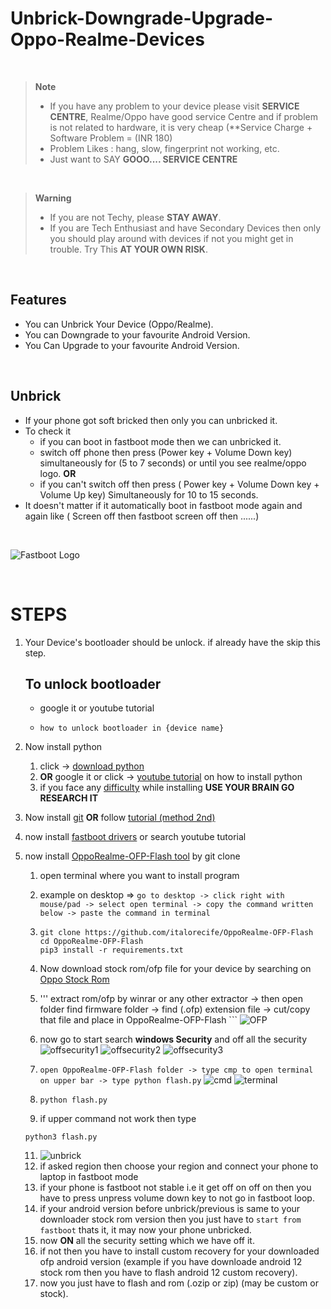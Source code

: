 # Unbrick-Downgrade-Upgrade-Oppo-Realme-Devices

<br/>

> **Note**
> - If you have any problem to your device please visit **SERVICE CENTRE**, Realme/Oppo have good service Centre and if problem is not related to hardware, it is very cheap (**Service Charge + Software Problem = (INR 180)
> - Problem Likes : hang, slow, fingerprint not working, etc.
> - Just want to SAY **GOOO.... SERVICE CENTRE**

<br/>

> **Warning**
> - If you are not Techy, please **STAY AWAY**.
> - If you are Tech Enthusiast and have Secondary Devices then only you should play around with devices if not you might get in trouble.
> Try This **AT YOUR OWN RISK**.

<br/>

## Features
- You can Unbrick Your Device (Oppo/Realme).
- You can Downgrade to your favourite Android Version.
- You Can Upgrade to your favourite Android Version.

<br/>

## Unbrick
- If your phone got soft bricked then only you can unbricked it.
- To check it
    - if you can boot in fastboot mode then we can unbricked it.
    - switch off phone then press (Power key + Volume Down key) simultaneously for (5 to 7 seconds) or until you see realme/oppo logo.
      **OR**
    - if you can't switch off then press ( Power key + Volume Down key + Volume Up key) Simultaneously for 10 to 15 seconds.
- It doesn't matter if it automatically boot in fastboot mode again and again like ( Screen off then fastboot screen off then ......)

<br/>

![Fastboot Logo](img/Fastboot.png)

<br/>

# STEPS

1. Your Device's bootloader should be unlock. if already have the skip this step.
   ## To unlock bootloader
   - google it or youtube tutorial
   -  ```
      how to unlock bootloader in {device name}
      ```
2. Now install python
   1. click -> [download python](https://www.python.org/downloads/)
   2. **OR** google it or click -> [youtube tutorial](https://www.youtube.com/watch?v=bjE7XQV4s-k) on how to install python
   3. if you face any [difficulty](https://youtu.be/lezhrFdVSVY) while installing **USE YOUR BRAIN GO RESEARCH IT**
  
3. Now install [git](https://git-scm.com/)  **OR** follow  [tutorial (method 2nd)](https://linuxhint.com/upgrade-git-latest-version-windows/)
4. now install [fastboot drivers](https://forum.xda-developers.com/t/official-tool-windows-adb-fastboot-and-drivers-15-seconds-adb-installer-v1-4-3.2588979/) or search youtube tutorial
5. now install [OppoRealme-OFP-Flash tool](https://github.com/italorecife/OppoRealme-OFP-Flash) by git clone
    1. open terminal where you want to install program
    2.  example on desktop => ```go to desktop -> click right with mouse/pad -> select open terminal -> copy the command written below -> paste the command in terminal ```
    3.   ```
         git clone https://github.com/italorecife/OppoRealme-OFP-Flash
         cd OppoRealme-OFP-Flash
         pip3 install -r requirements.txt
         ```
   4. Now download stock rom/ofp file for your device by searching on [Oppo Stock Rom](https://oppostockrom.com/)
   5. ''' extract rom/ofp by winrar or any other extractor -> then open folder find firmware folder -> find (.ofp) extension file -> cut/copy that file and place in  OppoRealme-OFP-Flash ```
   ![OFP](img/ofp.png)
   6. now go to  start search **windows Security** and off all the security
      ![offsecurity1](img/offsecurity1.png)
      ![offsecurity2](img/offsecurity2.png)
      ![offsecurity3](img/offsecurity3.png)
   8.  ``` open OppoRealme-OFP-Flash folder -> type cmp to open terminal on upper bar -> type python flash.py ```
      ![cmd](img/cmd.png)
      ![terminal](img/terminal.png)

   9. ```
      python flash.py
      ```

   10. if upper command not work then type
      ```
      python3 flash.py
      ```

   11. ![unbrick](img/unbrick.png)
   12. if asked region then choose your region and connect your phone to laptop in fastboot mode
   13. if your phone is fastboot not stable i.e it get off on off on then you have to press unpress volume down key to not go in fastboot loop.
   14. if your android version before unbrick/previous is same to your downloader stock rom version then you just have to ``` start from fastboot ``` thats it, it may now your phone unbricked.
   15. now **ON** all the security setting which we have off it.
   16. if not then you have to install custom recovery for your downloaded ofp android version (example if you have downloade android 12 stock rom then you have to flash android 12 custom recovery).
   17. now you just have to flash and rom (.ozip or zip) (may be custom or stock).

